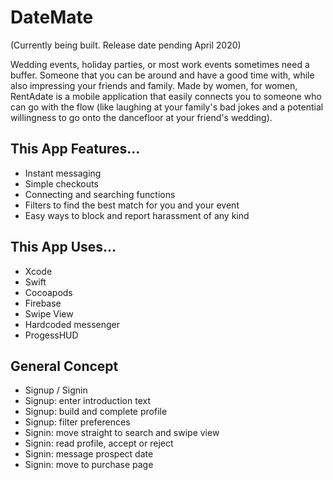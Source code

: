 # DateMate

(Currently being built. Release date pending April 2020)

Wedding events, holiday parties, or most work events sometimes need a buffer. Someone that you can be around and have a good time with, while also impressing your friends and family. Made by women, for women, RentAdate is a mobile application that easily connects you to someone who can go with the flow (like laughing at your family's bad jokes and a potential willingness to go onto the dancefloor at your friend's wedding). 

## This App Features...

- Instant messaging
- Simple checkouts
- Connecting and searching functions
- Filters to find the best match for you and your event
- Easy ways to block and report harassment of any kind

## This App Uses...

- Xcode
- Swift
- Cocoapods
- Firebase
- Swipe View
- Hardcoded messenger
- ProgessHUD

## General Concept

- Signup / Signin
- Signup: enter introduction text
- Signup: build and complete profile
- Signup: filter preferences
- Signin: move straight to search and swipe view
- Signin: read profile, accept or reject
- Signin: message prospect date
- Signin: move to purchase page
